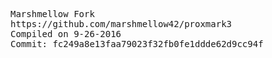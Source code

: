 <pre>
Marshmellow Fork
https://github.com/marshmellow42/proxmark3
Compiled on 9-26-2016
Commit: fc249a8e13faa79023f32fb0fe1ddde62d9cc94f
</pre>
